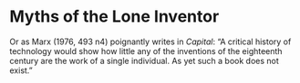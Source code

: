 # Myths of the Lone Inventor 

Or as Marx (1976, 493 n4) poignantly writes in <i>Capital</i>: “A critical history of technology would show how little any of the inventions of the eighteenth century are the work of a single individual. As yet such a book does not exist.”